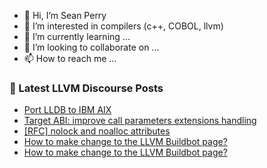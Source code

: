 - 👋 Hi, I’m Sean Perry
- 👀 I’m interested in compilers (c++, COBOL, llvm)
- 🌱 I’m currently learning ...
- 💞️ I’m looking to collaborate on ...
- 📫 How to reach me ...

<!---
s66perry/s66perry is a ✨ special ✨ repository because its `README.md` (this file) appears on your GitHub profile.
You can click the Preview link to take a look at your changes.
--->
### 📕 Latest LLVM Discourse Posts

<!-- DISCOURSE-LLVM:START -->
- [Port LLDB to IBM AIX](https://discourse.llvm.org/t/port-lldb-to-ibm-aix/80640#post_19)
- [Target ABI: improve call parameters extensions handling](https://discourse.llvm.org/t/target-abi-improve-call-parameters-extensions-handling/80553#post_5)
- [[RFC] nolock and noalloc attributes](https://discourse.llvm.org/t/rfc-nolock-and-noalloc-attributes/76837?page=6#post_113)
- [How to make change to the LLVM Buildbot page?](https://discourse.llvm.org/t/how-to-make-change-to-the-llvm-buildbot-page/80743#post_3)
- [How to make change to the LLVM Buildbot page?](https://discourse.llvm.org/t/how-to-make-change-to-the-llvm-buildbot-page/80743#post_2)
<!-- DISCOURSE-LLVM:END -->
